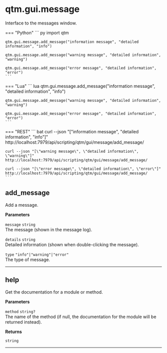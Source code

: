 # qtm.gui.message

Interface to the messages window.

=== "Python"
    ``` py
    import qtm
    
    qtm.gui.message.add_message("information message", "detailed information", "info")
    
    qtm.gui.message.add_message("warning message", "detailed information", "warning")
    
    qtm.gui.message.add_message("error message", "detailed information", "error")
    ```
=== "Lua"
    ``` lua
    qtm.gui.message.add_message("information message", "detailed information", "info")
    
    qtm.gui.message.add_message("warning message", "detailed information", "warning")
    
    qtm.gui.message.add_message("error message", "detailed information", "error")
    ```
=== "REST"
    ``` bat
    curl --json "[\"information message\", \"detailed information\", \"info\"]" http://localhost:7979/api/scripting/qtm/gui/message/add_message/
    
    curl --json "[\"warning message\", \"detailed information\", \"warning\"]" http://localhost:7979/api/scripting/qtm/gui/message/add_message/
    
    curl --json "[\"error message\", \"detailed information\", \"error\"]" http://localhost:7979/api/scripting/qtm/gui/message/add_message/
    ```
## add_message

Add a message.

**Parameters**

`message` `string`<br/>
The message (shown in the message log).

`details` `string`<br/>
Detailed information (shown when double-clicking the message).

`type` `"info"|"warning"|"error"`<br/>
The type of message.



---

## help

Get the documentation for a module or method.

**Parameters**

`method` `string?`<br/>
The name of the method (if null, the documentation for the module will be returned instead).


**Returns**

`string` 

---

